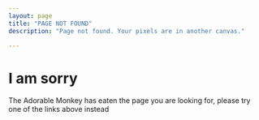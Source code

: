 ```yaml
---
layout: page
title: "PAGE NOT FOUND"
description: "Page not found. Your pixels are in another canvas."

---
```


<div class="text-center">
	<h1>I am sorry</h1>
	<p>The Adorable Monkey has eaten the page you are looking for,
	please try one of the links above instead</p>
</div>
